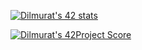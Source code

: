 [![Dilmurat's 42 stats](https://badge42.herokuapp.com/api/stats/schriste)](https://github.com/JaeSeoKim/badge42)

[![Dilmurat's 42Project Score](https://badge42.herokuapp.com/api/project/schritse/42cursus-get_next_line)](https://github.com/JaeSeoKim/badge42)
